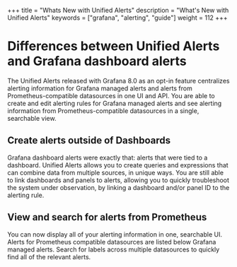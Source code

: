 +++
title = "Whats New with Unified Alerts"
description = "What's New with Unified Alerts"
keywords = ["grafana", "alerting", "guide"]
weight = 112
+++

# Differences between Unified Alerts and Grafana dashboard alerts
The Unified Alerts released with Grafana 8.0 as an opt-in feature centralizes alerting information for Grafana managed alerts and alerts from Prometheus-compatible datasources in one UI and API. You are able to create and edit alerting rules for Grafana managed alerts and see alerting information from Prometheus-compatible datasources in a single, searchable view.

## Create alerts outside of Dashboards
Grafana dashboard alerts were exactly that: alerts that were tied to a dashboard. Unified Alerts allows you to create queries and expressions that can combine data from multiple sources, in unique ways. You are still able to link dashboards and panels to alerts, allowing you to quickly troubleshoot the system under observation, by linking a dashboard and/or panel ID to the alerting rule. 

## View and search for alerts from Prometheus
You can now display all of your alerting information in one, searchable UI. Alerts for Prometheus compatible datasources are listed below Grafana managed alerts. Search for labels across multiple datasources to quickly find all of the relevant alerts.
